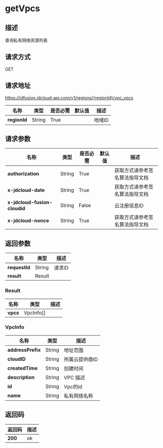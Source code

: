 # getVpcs


## 描述
查询私有网络资源列表

## 请求方式
GET

## 请求地址
https://jdfusion.jdcloud-api.com/v1/regions/{regionId}/vpc_vpcs

|名称|类型|是否必需|默认值|描述|
|---|---|---|---|---|
|**regionId**|String|True| |地域ID|

## 请求参数
|名称|类型|是否必需|默认值|描述|
|---|---|---|---|---|
|**authorization**|String|True| |获取方式请参考签名算法指导文档|
|**x-jdcloud-date**|String|True| |获取方式请参考签名算法指导文档|
|**x-jdcloud-fusion-cloudid**|String|False| |云注册信息ID|
|**x-jdcloud-nonce**|String|True| |获取方式请参考签名算法指导文档|


## 返回参数
|名称|类型|描述|
|---|---|---|
|**requestId**|String|请求ID|
|**result**|Result| |

### Result
|名称|类型|描述|
|---|---|---|
|**vpcs**|VpcInfo[]| |
### VpcInfo
|名称|类型|描述|
|---|---|---|
|**addressPrefix**|String|地址范围|
|**cloudID**|String|所属云提供商ID|
|**createdTime**|String|创建时间|
|**description**|String|VPC 描述|
|**id**|String|Vpc的Id|
|**name**|String|私有网络名称|

## 返回码
|返回码|描述|
|---|---|
|**200**|ok|
